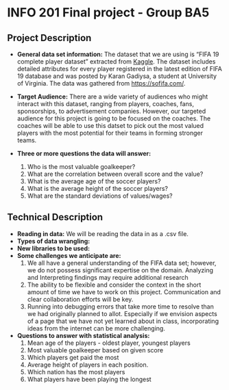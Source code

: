# INFO 201 Final project - Group BA5

## Project Description
- **General data set information:**
The dataset that we are using is “FIFA 19 complete player dataset” extracted from [Kaggle](https://www.kaggle.com/karangadiya/fifa19/version/4). The dataset includes detailed attributes for every player registered in the latest edition of FIFA 19 database and was posted by Karan Gadiysa, a student at University of Virginia. The data was gathered from https://sofifa.com/.

- **Target Audience:**
There are a wide variety of audiences who might interact with this dataset, ranging from players, coaches, fans, sponsorships, to advertisement companies. However, our targeted audience for this project is going to be focused on the coaches. The coaches will be able to use this datset to pick out the most valued players with the most potential for their teams in forming stronger teams.

- **Three or more questions the data will answer:**
  1. Who is the most valuable goalkeeper?
  2. What are the correlation between overall score and the value?
  3. What is the average age of the soccer players?
  4. What is the average height of the soccer players?
  5. What are the standard deviations of values/wages?

## Technical Description
 - **Reading in data:** We will be reading the data in as a .csv file.
 - **Types of data wrangling:**
 - **New libraries to be used:**
 - **Some challenges we anticipate are:**
    1) We all have a general understanding of the FIFA data set; however, we do not possess significant expertise on the domain. Analyzing and Interpreting findings may require additional research
    2) The ability to be flexible and consider the context in the short amount of time we have to work on this project. Communication and clear collaboration efforts will be key.
    3) Running into debugging errors that take more time to resolve than we had originally planned to allot. Especially if we envision aspects of a page that we have not yet learned about in class, incorporating ideas from the internet can be more challenging.
  - **Questions to answer with statistical analysis:**
    1) Mean age of the players - oldest player, youngest players
    2) Most valuable goalkeeper based on given score
    3) Which players get paid the most
    4) Average height of players in each position.
    5) Which nation has the most players
    6) What players have been playing the longest
